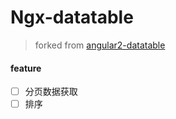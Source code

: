 # Ngx-datatable
> forked from [angular2-datatable](https://github.com/mariuszfoltak/angular2-datatable)

#### feature

- [ ] 分页数据获取
- [ ] 排序
